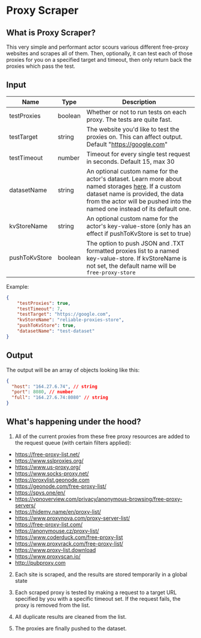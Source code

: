 # Proxy Scraper

## What is Proxy Scraper?

This very simple and performant actor scours various different free-proxy websites and scrapes all of them. Then, optionally, it can test each of those proxies for you on a specified target and timeout, then only return back the proxies which pass the test.

## Input

| Name          | Type    | Description                                                                                                                                                                                                                                                                     |
| ------------- | ------- | ------------------------------------------------------------------------------------------------------------------------------------------------------------------------------------------------------------------------------------------------------------------------------- |
| testProxies   | boolean | Whether or not to run tests on each proxy. The tests are quite fast.                                                                                                                                                                                                            |
| testTarget    | string  | The website you'd like to test the proxies on. This can affect output. Default "https://google.com"                                                                                                                                                                             |
| testTimeout   | number  | Timeout for every single test request in seconds. Default 15, max 30                                                                                                                                                                                                           |
| datasetName   | string  | An optional custom name for the actor's dataset. Learn more about named storages [here](https://docs.apify.com/storage#named-and-unnamed-storages). If a custom dataset name is provided, the data from the actor will be pushed into the named one instead of its default one. |
| kvStoreName   | string  | An optional custom name for the actor's key-value-store (only has an effect if pushToKvStore is set to true)                                                                                                                                                                    |
| pushToKvStore | boolean | The option to push JSON and .TXT formatted proxies list to a named key-value-store. If kvStoreName is not set, the default name will be `free-proxy-store`                                                                                                                      |

Example:

```JSON
{
    "testProxies": true,
    "testTimeout": 7,
    "testTarget": "https://google.com",
    "kvStoreName": "reliable-proxies-store",
    "pushToKvStore": true,
    "datasetName": "test-dataset"
}
```

## Output

The output will be an array of objects looking like this:

```JSON
{
  "host": "164.27.6.74", // string
  "port": 8080, // number
  "full": "164.27.6.74:8080" // string
}
```

## What's happening under the hood?

1. All of the current proxies from these free proxy resources are added to the request queue (with certain filters applied):

-   https://free-proxy-list.net/
-   https://www.sslproxies.org/
-   https://www.us-proxy.org/
-   https://www.socks-proxy.net/
-   https://proxylist.geonode.com
-   https://geonode.com/free-proxy-list/
-   https://spys.one/en/
-   https://vpnoverview.com/privacy/anonymous-browsing/free-proxy-servers/
-   https://hidemy.name/en/proxy-list/
-   https://www.proxynova.com/proxy-server-list/
-   https://free-proxy-list.com/
-   https://anonymouse.cz/proxy-list/
-   https://www.coderduck.com/free-proxy-list
-   https://www.proxyrack.com/free-proxy-list/
-   https://www.proxy-list.download
-   https://www.proxyscan.io/
-   http://pubproxy.com

2. Each site is scraped, and the results are stored temporarily in a global state

3. Each scraped proxy is tested by making a request to a target URL specified by you with a specific timeout set. If the request fails, the proxy is removed from the list.

4. All duplicate results are cleaned from the list.

5. The proxies are finally pushed to the dataset.
